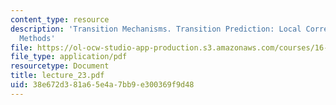 ```yaml
---
content_type: resource
description: 'Transition Mechanisms. Transition Prediction: Local Correlations, Amplification
  Methods'
file: https://ol-ocw-studio-app-production.s3.amazonaws.com/courses/16-13-aerodynamics-of-viscous-fluids-fall-2003/38e672d381a65e4a7bb9e300369f9d48_lecture_23.pdf
file_type: application/pdf
resourcetype: Document
title: lecture_23.pdf
uid: 38e672d3-81a6-5e4a-7bb9-e300369f9d48
---
```

